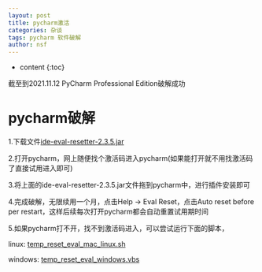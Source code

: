 ```yaml
---
layout: post
title: pycharm激活
categories: 杂谈
tags: pycharm 软件破解
author: nsf
---
```


* content
{:toc}

截至到2021.11.12 PyCharm Professional Edition破解成功




# pycharm破解

1.下载文件[ide-eval-resetter-2.3.5.jar](https://raw.githubusercontent.com/nsf-github/tdxlj.github.io/master/_posts/soft/ide-eval-resetter-2.3.5.jar )

2.打开pycharm，网上随便找个激活码进入pycharm(如果能打开就不用找激活码了直接试用进入即可)

3.将上面的ide-eval-resetter-2.3.5.jar文件拖到pycharm中，进行插件安装即可

4.完成破解，无限续用一个月，点击Help -> Eval Reset，点击Auto reset before per restart，这样后续每次打开pycharm都会自动重置试用期时间

5.如果pycharm打不开，找不到激活码进入，可以尝试运行下面的脚本，

linux: [temp_reset_eval_mac_linux.sh](https://raw.githubusercontent.com/nsf-github/tdxlj.github.io/master/_posts/soft/temp_reset_eval_mac_linux.sh )

windows: [temp_reset_eval_windows.vbs](https://raw.githubusercontent.com/nsf-github/tdxlj.github.io/master/_posts/soft/temp_reset_eval_windows.vbs )


